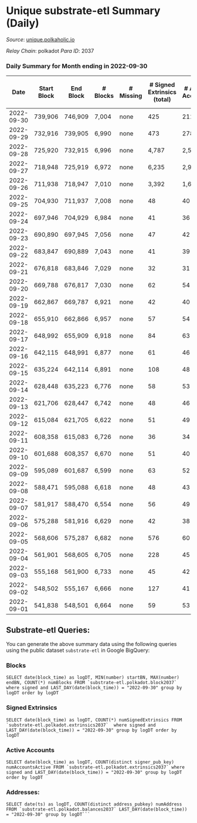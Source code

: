 # Unique substrate-etl Summary (Daily)

_Source_: [unique.polkaholic.io](https://unique.polkaholic.io)

*Relay Chain*: polkadot
*Para ID*: 2037



### Daily Summary for Month ending in 2022-09-30


| Date | Start Block | End Block | # Blocks | # Missing | # Signed Extrinsics (total) | # Active Accounts | # Addresses with Balances | # Events | # Transfers | # XCM Transfers In | # XCM Transfers Out |
| ---- | ----------- | --------- | -------- | --------- | --------------------------- | ----------------- | ------------------------- | -------- | ----------- | ------------------ | ------------------- |
| 2022-09-30 | 739,906 | 746,909 | 7,004 | none | 425 | 211 | 14,973 | 17,252 | 285  |   |   |
| 2022-09-29 | 732,916 | 739,905 | 6,990 | none | 473 | 278 |  | 17,499 | 312  |   |   |
| 2022-09-28 | 725,920 | 732,915 | 6,996 | none | 4,787 | 2,500 |  | 40,845 | 3,534  |   |   |
| 2022-09-27 | 718,948 | 725,919 | 6,972 | none | 6,235 | 2,907 |  | 48,831 | 4,619  |   |   |
| 2022-09-26 | 711,938 | 718,947 | 7,010 | none | 3,392 | 1,673 |  | 33,695 | 2,227  |   |   |
| 2022-09-25 | 704,930 | 711,937 | 7,008 | none | 48 | 40 |  | 15,241 | 7  |   |   |
| 2022-09-24 | 697,946 | 704,929 | 6,984 | none | 41 | 36 |  | 15,161 | 2  |   |   |
| 2022-09-23 | 690,890 | 697,945 | 7,056 | none | 47 | 42 |  | 15,342 | 1  |   |   |
| 2022-09-22 | 683,847 | 690,889 | 7,043 | none | 41 | 39 |  | 15,322 | 9  |   |   |
| 2022-09-21 | 676,818 | 683,846 | 7,029 | none | 32 | 31 |  | 15,205 | 2  |   |   |
| 2022-09-20 | 669,788 | 676,817 | 7,030 | none | 62 | 54 |  | 15,410 | 16  |   |   |
| 2022-09-19 | 662,867 | 669,787 | 6,921 | none | 42 | 40 | 11,565 | 15,091 | 5  |   |   |
| 2022-09-18 | 655,910 | 662,866 | 6,957 | none | 57 | 54 | 11,551 | 15,177 | 2  |   |   |
| 2022-09-17 | 648,992 | 655,909 | 6,918 | none | 84 | 63 | 11,551 | 15,238 | 19  |   |   |
| 2022-09-16 | 642,115 | 648,991 | 6,877 | none | 61 | 46 | 11,549 | 15,069 | 17  |   |   |
| 2022-09-15 | 635,224 | 642,114 | 6,891 | none | 108 | 48 | 11,544 | 15,346 | 60  |   |   |
| 2022-09-14 | 628,448 | 635,223 | 6,776 | none | 58 | 53 | 11,536 | 14,864 | 10  |   |   |
| 2022-09-13 | 621,706 | 628,447 | 6,742 | none | 48 | 46 | 11,533 | 14,798 | 3  |   |   |
| 2022-09-12 | 615,084 | 621,705 | 6,622 | none | 51 | 49 |  | 14,437 |   |   |   |
| 2022-09-11 | 608,358 | 615,083 | 6,726 | none | 36 | 34 |  | 14,583 | 1  |   |   |
| 2022-09-10 | 601,688 | 608,357 | 6,670 | none | 51 | 40 |  | 14,542 | 5  |   |   |
| 2022-09-09 | 595,089 | 601,687 | 6,599 | none | 63 | 52 | 11,510 | 14,457 | 10  |   |   |
| 2022-09-08 | 588,471 | 595,088 | 6,618 | none | 48 | 43 | 11,507 | 14,432 | 8  |   |   |
| 2022-09-07 | 581,917 | 588,470 | 6,554 | none | 56 | 49 | 11,506 | 14,355 | 11  |   |   |
| 2022-09-06 | 575,288 | 581,916 | 6,629 | none | 42 | 38 |  | 14,451 | 1  |   |   |
| 2022-09-05 | 568,606 | 575,287 | 6,682 | none | 576 | 60 |  | 17,341 | 83  |   |   |
| 2022-09-04 | 561,901 | 568,605 | 6,705 | none | 228 | 45 |  | 87,352 | 4  |   |   |
| 2022-09-03 | 555,168 | 561,900 | 6,733 | none | 45 | 42 |  | 14,646 | 2  |   |   |
| 2022-09-02 | 548,502 | 555,167 | 6,666 | none | 127 | 41 |  | 15,032 | 93  |   |   |
| 2022-09-01 | 541,838 | 548,501 | 6,664 | none | 59 | 53 |  | 14,568 | 3  |   |   |

## Substrate-etl Queries:
You can generate the above summary data using the following queries using the public dataset `substrate-etl` in Google BigQuery:


### Blocks
```
SELECT date(block_time) as logDT, MIN(number) startBN, MAX(number) endBN, COUNT(*) numBlocks FROM `substrate-etl.polkadot.block2037`  where signed and LAST_DAY(date(block_time)) = "2022-09-30" group by logDT order by logDT
```


### Signed Extrinsics
```
SELECT date(block_time) as logDT, COUNT(*) numSignedExtrinsics FROM `substrate-etl.polkadot.extrinsics2037`  where signed and LAST_DAY(date(block_time)) = "2022-09-30" group by logDT order by logDT
```


### Active Accounts
```
SELECT date(block_time) as logDT, COUNT(distinct signer_pub_key) numAccountsActive FROM `substrate-etl.polkadot.extrinsics2037` where signed and LAST_DAY(date(block_time)) = "2022-09-30" group by logDT order by logDT
```


### Addresses:
```
SELECT date(ts) as logDT, COUNT(distinct address_pubkey) numAddress FROM `substrate-etl.polkadot.balances2037` LAST_DAY(date(block_time)) = "2022-09-30" group by logDT```

